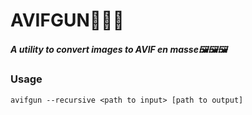 # AVIFGUN🔫🔫🔫

##### A utility to convert images to AVIF en masse🖼️🖼️🖼️

### Usage

```
avifgun --recursive <path to input> [path to output]
```

